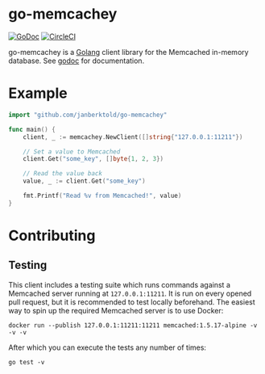 # go-memcachey
[![GoDoc](https://godoc.org/github.com/janberktold/go-memcachey?status.svg)](https://godoc.org/github.com/janberktold/go-memcachey)
[![CircleCI](https://circleci.com/gh/JanBerktold/go-memcachey.svg?style=svg)](https://circleci.com/gh/JanBerktold/go-memcachey)

go-memcachey is a [Golang](https://golang.org/) client library for the Memcached in-memory database. See [godoc](https://godoc.org/github.com/janberktold/go-memcachey) for documentation.

# Example

```go
import "github.com/janberktold/go-memcachey"

func main() {
    client, _ := memcachey.NewClient([]string{"127.0.0.1:11211"})

    // Set a value to Memcached
    client.Get("some_key", []byte{1, 2, 3})

    // Read the value back
    value, _ := client.Get("some_key")

    fmt.Printf("Read %v from Memcached!", value)
}
```

# Contributing
## Testing
This client includes a testing suite which runs commands against a Memcached server running at `127.0.0.1:11211`. It is run on every opened pull request, but it is recommended to test locally beforehand. The easiest way to spin up the required Memcached server is to use Docker:
```
docker run --publish 127.0.0.1:11211:11211 memcached:1.5.17-alpine -v -v -v
```

After which you can execute the tests any number of times:
```
go test -v
```